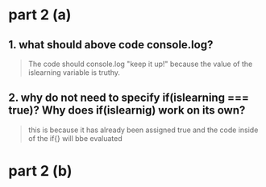 # part 2 (a)
## 1. what should above code console.log?
> The code should console.log "keep it up!" because the value of the islearning variable is truthy. 

## 2. why do not need to specify if(islearning === true)? Why does if(islearnig) work on its own?
> this is because it has already been assigned true and the code inside of the if{} will bbe evaluated

# part 2 (b)